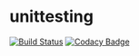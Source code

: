 # unittesting
[![Build Status](https://travis-ci.org/Karthikraja11/unittesting.svg?branch=master)](https://travis-ci.org/Karthikraja11/unittesting)
[![Codacy Badge](https://api.codacy.com/project/badge/Grade/baff07f0211c4fc0900360a012254fde)](https://www.codacy.com/app/Karthikraja11/unittesting?utm_source=github.com&amp;utm_medium=referral&amp;utm_content=Karthikraja11/unittesting&amp;utm_campaign=Badge_Grade)
